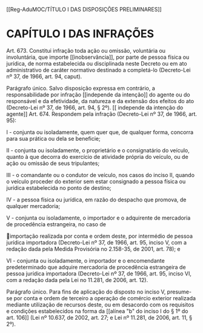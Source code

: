 [[Reg-AduMOC/TÍTULO I DAS DISPOSIÇÕES PRELIMINARES]]

# CAPÍTULO I DAS INFRAÇÕES

Art. 673. Constitui infração toda ação ou omissão, voluntária
ou involuntária, que importe [[inobservância]], por parte de
pessoa física ou jurídica, de norma estabelecida ou
disciplinada neste Decreto ou em ato administrativo de
caráter normativo destinado a completá-lo (Decreto-Lei nº
37, de 1966, art. 94, caput).

Parágrafo único. Salvo disposição expressa em contrário, a
responsabilidade por infração [[independe da intenção]] do
agente ou do responsável e da efetividade, da natureza e da
extensão dos efeitos do ato (Decreto-Lei nº 37, de 1966, art.
94, § 2º).
[[ independe da intenção do agente]]
Art. 674. Respondem pela infração (Decreto-Lei nº 37, de
1966, art. 95):

I - conjunta ou isoladamente, quem quer que, de qualquer
forma, concorra para sua prática ou dela se beneficie;

II - conjunta ou isoladamente, o proprietário e o
consignatário do veículo, quanto à que decorra do exercício
de atividade própria do veículo, ou de ação ou omissão de
seus tripulantes;

III - o comandante ou o condutor de veículo, nos casos do
inciso II, quando o veículo proceder do exterior sem estar
consignado a pessoa física ou jurídica estabelecida no ponto
de destino;

IV - a pessoa física ou jurídica, em razão do despacho que
promova, de qualquer mercadoria;

V - conjunta ou isoladamente, o importador e o adquirente
de mercadoria de procedência estrangeira, no caso de

importação realizada por conta e ordem deste, por
intermédio de pessoa jurídica importadora (Decreto-Lei nº
37, de 1966, art. 95, inciso V, com a redação dada pela
Medida Provisória no 2.158-35, de 2001, art. 78); e

VI - conjunta ou isoladamente, o importador e o
encomendante predeterminado que adquire mercadoria de
procedência estrangeira de pessoa jurídica importadora
(Decreto-Lei nº 37, de 1966, art. 95, inciso VI, com a redação
dada pela Lei no 11.281, de 2006, art. 12).

Parágrafo único. Para fins de aplicação do disposto no inciso
V, presume-se por conta e ordem de terceiro a operação de
comércio exterior realizada mediante utilização de recursos
deste, ou em desacordo com os requisitos e condições
estabelecidos na forma da [[alínea "b" do inciso I do § 1º do art. 106]] (Lei nº 10.637, de 2002, art. 27; e Lei nº 11.281, de
2006, art. 11, § 2º).